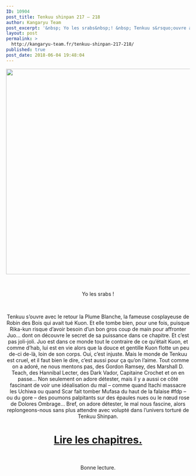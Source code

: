 ```yaml
---
ID: 10904
post_title: Tenkuu shinpan 217 – 218
author: Kangaryu Team
post_excerpt: '&nbsp; Yo les srabs&nbsp;! &nbsp; Tenkuu s&rsquo;ouvre avec le retour la Plume Blanche, la fameuse cosplayeuse de Robin des Bois qui avait tu&eacute; Kuon. Et elle tombe bien, pour une fois, puisque Rika-kun risque d&rsquo;avoir besoin d&rsquo;un bon gros coup...'
layout: post
permalink: >
  http://kangaryu-team.fr/tenkuu-shinpan-217-218/
published: true
post_date: 2018-06-04 19:48:04
---
```

<p><a href="http://kangaryu-team.fr/wp-content/uploads/2018/06/29736952_346024339220464_2528753001582034944_n.jpg"><img class="aligncenter  wp-image-5441" src="http://kangaryu-team.fr/wp-content/uploads/2018/06/29736952_346024339220464_2528753001582034944_n-300x300.jpg" alt="" width="561" height="561" srcset="https://united-subs.com/wp-content/uploads/2018/06/8a30c3b0249d9504d7c2eb120ad87402.jpg 300w, http://kangaryu-team.fr/wp-content/uploads/2018/06/29736952_346024339220464_2528753001582034944_n-150x150.jpg 150w, http://kangaryu-team.fr/wp-content/uploads/2018/06/29736952_346024339220464_2528753001582034944_n-768x768.jpg 768w, http://kangaryu-team.fr/wp-content/uploads/2018/06/29736952_346024339220464_2528753001582034944_n-1024x1024.jpg 1024w, http://kangaryu-team.fr/wp-content/uploads/2018/06/29736952_346024339220464_2528753001582034944_n-305x305.jpg 305w, http://kangaryu-team.fr/wp-content/uploads/2018/06/29736952_346024339220464_2528753001582034944_n-250x250.jpg 250w, http://kangaryu-team.fr/wp-content/uploads/2018/06/29736952_346024339220464_2528753001582034944_n-600x600.jpg 600w, http://kangaryu-team.fr/wp-content/uploads/2018/06/29736952_346024339220464_2528753001582034944_n-100x100.jpg 100w, http://kangaryu-team.fr/wp-content/uploads/2018/06/29736952_346024339220464_2528753001582034944_n.jpg 1080w" sizes="(max-width: 561px) 100vw, 561px" /></a></p>
<p>&nbsp;</p>
<p style="text-align: center;">Yo les srabs !</p>
<p>&nbsp;</p>
<p style="text-align: center;">Tenkuu s&rsquo;ouvre avec le retour la Plume Blanche, la fameuse cosplayeuse de Robin des Bois qui avait tué Kuon. Et elle tombe bien, pour une fois, puisque Rika-kun risque d&rsquo;avoir besoin d&rsquo;un bon gros coup de main pour affronter Juo&#8230; dont on découvre le secret de sa puissance dans ce chapitre. Et c&rsquo;est pas joli-joli. Juo est dans ce monde tout le contraire de ce qu&rsquo;était Kuon, et comme d&rsquo;hab, lui est en vie alors que la douce et gentille Kuon flotte un peu de-ci de-là, loin de son corps. Oui, c&rsquo;est injuste. Mais le monde de Tenkuu est cruel, et il faut bien le dire, c&rsquo;est aussi pour ça qu&rsquo;on l&rsquo;aime. Tout comme on a adoré, ne nous mentons pas, des Gordon Ramsey, des Marshall D. Teach, des Hannibal Lecter, des Dark Vador, Capitaine Crochet et on en passe&#8230; Non seulement on adore détester, mais il y a aussi ce côté fascinant de voir une idéalisation du mal – comme quand Itachi massacre les Uchiwa ou quand Scar fait tomber Mufasa du haut de la falaise #fdp &#8211; ou du gore – des poumons palpitants sur des épaules nues ou le nœud rose de Dolores Ombrage&#8230; Bref, on adore détester, le mal nous fascine, alors replongeons-nous sans plus attendre avec volupté dans l&rsquo;univers torturé de Tenkuu Shinpan.</p>
<p style="text-align: center;">
<h1 style="text-align: center;"></h1>
<h1 style="text-align: center;">
<a href="http://kangaryu-team.fr/reader/read/tenkuu-shinpan/fr/19/217/page/1"  rel="noopener">Lire les chapitres.</a></h1>
<p>&nbsp;</p>
<p style="text-align: center;">
<p style="text-align: center;">Bonne lecture.</p>